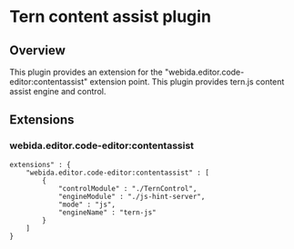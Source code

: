 # Tern content assist plugin

## Overview
This plugin provides an extension for the "webida.editor.code-editor:contentassist" extension point.
This plugin provides tern.js content assist engine and control.

## Extensions
### webida.editor.code-editor:contentassist

```
extensions" : {
    "webida.editor.code-editor:contentassist" : [
        { 
            "controlModule" : "./TernControl", 
            "engineModule" : "./js-hint-server",
            "mode" : "js",
            "engineName" : "tern-js"
        }
    ]
}
```